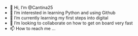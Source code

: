 - 👋 Hi, I’m @Cantina25
- 👀 I’m interested in learning Python and using Github
- 🌱 I’m currently learning my first steps into digital
- 💞️ I’m looking to collaborate on how to get on board very fast
- 📫 How to reach me ...

<!---
Cantina25/Cantina25 is a ✨ special ✨ repository because its `README.md` (this file) appears on your GitHub profile.
You can click the Preview link to take a look at your changes.
--->
